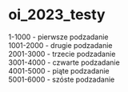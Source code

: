 # oi_2023_testy
1-1000 - pierwsze podzadanie\
1001-2000 - drugie podzadanie\
2001-3000 - trzecie podzadanie\
3001-4000 - czwarte podzadanie\
4001-5000 - piąte podzadanie\
5001-6000 - szóste podzadanie

